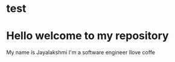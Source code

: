 # test

# Hello welcome to my repository

My name is Jayalakshmi
I'm a software engineer
Ilove coffe
